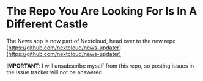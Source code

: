# The Repo You Are Looking For Is In A Different Castle

The News app is now part of Nextcloud, head over to the new repo [https://github.com/nextcloud/news-updater](https://github.com/nextcloud/news-updater)

**IMPORTANT**: I will unsubscribe myself from this repo, so posting issues in the issue tracker will not be answered.

